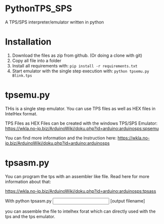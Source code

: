 # PythonTPS_SPS
A TPS/SPS interpreter/emulator written in python

# Installation

1. Download the files as zip from github. (Or doing a clone with git)
2. Copy all file into a folder
3. Install all requirements with:
   `pip install -r requirements.txt`
4. Start emulator with the single step execution with:
   `python tpsemu.py Blink.tps`

# tpsemu.py

THis is a single step emulator. You can use TPS files as well as HEX files in IntelHex format. 

TPS Files as HEX Files can be created with the windows TPS/SPS Emulator: https://wkla.no-ip.biz/ArduinoWiki/doku.php?id=arduino:arduinosps:spsemu

You can find more information and the Instruction here: https://wkla.no-ip.biz/ArduinoWiki/doku.php?id=arduino:arduinosps



# tpsasm.py

You can program the tps with an assembler like file. Read here for more information about that:

https://wkla.no-ip.biz/ArduinoWiki/doku.php?id=arduino:arduinosps:tpsass



With python tpsasm.py <input file> [output filename]



you can assemble the file to intelhex forat which can directly used with the tps and the tps emulator.